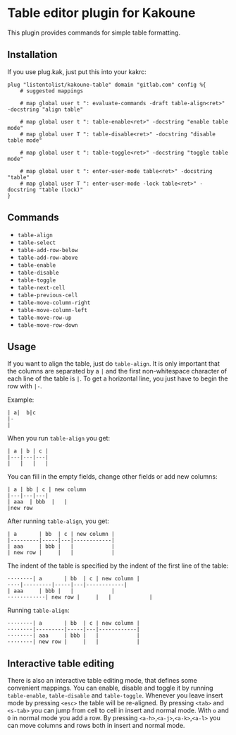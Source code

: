 # Table editor plugin for Kakoune

This plugin provides commands for simple table formatting. 

## Installation

If you use plug.kak, just put this into your kakrc:

```
plug "listentolist/kakoune-table" domain "gitlab.com" config %{
    # suggested mappings

    # map global user t ": evaluate-commands -draft table-align<ret>" -docstring "align table"

    # map global user t ": table-enable<ret>" -docstring "enable table mode"
    # map global user T ": table-disable<ret>" -docstring "disable table mode"
    
    # map global user t ": table-toggle<ret>" -docstring "toggle table mode"
    
    # map global user t ": enter-user-mode table<ret>" -docstring "table"
    # map global user T ": enter-user-mode -lock table<ret>" -docstring "table (lock)"
}
```

## Commands

- `table-align`
- `table-select`
- `table-add-row-below`
- `table-add-row-above`
- `table-enable`
- `table-disable`
- `table-toggle`
- `table-next-cell`
- `table-previous-cell`
- `table-move-column-right`
- `table-move-column-left`
- `table-move-row-up`
- `table-move-row-down`

## Usage

If you want to align the table, just do `table-align`. It is only important
that the columns are separated by a `|` and the first non-whitespace character
of each line of the table is `|`. To get a horizontal line, you just have to
begin the row with `|-`.

Example:

```
| a|  b|c
|-
|
```

When you run `table-align` you get:

```
| a | b | c |
|---|---|---|
|   |   |   |
```

You can fill in the empty fields, change other fields or add new columns:

```
| a | bb | c | new column
|---|---|---|
| aaa  | bbb  |   |
|new row
```

After running `table-align`, you get:

```
| a       | bb  | c | new column |
|---------|-----|---|------------|
| aaa     | bbb |   |            |
| new row |     |   |            |
```

The indent of the table is specified by the indent of the first line of
the table:

```
········| a       | bb  | c | new column |
····|---------|-----|---|------------|
| aaa     | bbb |   |            |
············| new row |     |   |            |
```

Running `table-align`:

```
········| a       | bb  | c | new column |
········|---------|-----|---|------------|
········| aaa     | bbb |   |            |
········| new row |     |   |            |
```

## Interactive table editing

There is also an interactive table editing mode, that defines some convenient
mappings. You can enable, disable and toggle it by running `table-enable`,
`table-disable` and `table-toggle`. Whenever you leave insert mode by pressing
`<esc>` the table will be re-aligned. By pressing `<tab>` and `<s-tab>`
you can jump from cell to cell in insert and normal mode. With `o` and `O`
in normal mode you add a row. By pressing `<a-h>`,`<a-j>`,`<a-k>`,`<a-l>`
you can move columns and rows both in insert and normal mode.
